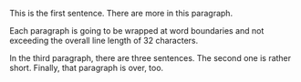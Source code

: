 This is the first sentence. There are more in this paragraph.

Each paragraph is going to be wrapped at word boundaries and not exceeding the overall line length of 32 characters.

In the third paragraph, there are three sentences. The second one is rather short. Finally, that paragraph is over, too.
